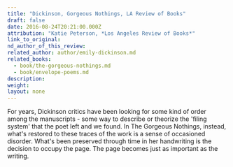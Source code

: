 ```yaml
---
title: "Dickinson, Gorgeous Nothings, LA Review of Books"
draft: false
date: 2016-08-24T20:21:00.000Z
attribution: "Katie Peterson, *Los Angeles Review of Books*"
link_to_original:
nd_author_of_this_review:
related_author: author/emily-dickinson.md
related_books:
  - book/the-gorgeous-nothings.md
  - book/envelope-poems.md
description:
weight:
layout: none
---
```

For years, Dickinson critics have been looking for some kind of order among the manuscripts - some way to describe or theorize the 'filing system' that the poet left and we found. In The Gorgeous Nothings, instead, what's restored to these traces of the work is a sense of occasioned disorder. What's been preserved through time in her handwriting is the decision to occupy the page. The page becomes just as important as the writing.

